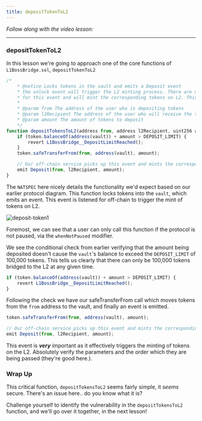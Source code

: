 ```yaml
---
title: depositTokenToL2
---
```


_Follow along with the video lesson:_

---

### depositTokenToL2

In this lesson we're going to approach one of the core functions of `L1BossBridge.sol`, `depositTokenToL2`

```js
/*
    * @notice Locks tokens in the vault and emits a Deposit event
    * the unlock event will trigger the L2 minting process. There are nodes listening
    * for this event and will mint the corresponding tokens on L2. This is a centralized process.
    *
    * @param from The address of the user who is depositing tokens
    * @param l2Recipient The address of the user who will receive the tokens on L2
    * @param amount The amount of tokens to deposit
    */
function depositTokensToL2(address from, address l2Recipient, uint256 amount) external whenNotPaused {
    if (token.balanceOf(address(vault)) + amount > DEPOSIT_LIMIT) {
        revert L1BossBridge__DepositLimitReached();
    }
    token.safeTransferFrom(from, address(vault), amount);

    // Our off-chain service picks up this event and mints the corresponding tokens on L2
    emit Deposit(from, l2Recipient, amount);
}
```

The `NATSPEC` here nicely details the functionality we'd expect based on our earlier protocol diagram. This function locks tokens into the `vault`, which emits an event. This event is listened for off-chain to trigger the mint of tokens on L2.

![deposit-token1](/security-section-7/18-deposit-token/deposit-token1.png)

Foremost, we can see that a user can only call this function if the protocol is not paused, via the `whenNotPaused` modifier.

We see the conditional check from earlier verifying that the amount being deposited doesn't cause the `vault`'s balance to exceed the `DEPOSIT_LIMIT` of 100,000 tokens. This tells us clearly that there can only be 100,000 tokens bridged to the L2 at any given time.

```js
if (token.balanceOf(address(vault)) + amount > DEPOSIT_LIMIT) {
    revert L1BossBridge__DepositLimitReached();
}
```

Following the check we have our safeTransferFrom call which moves tokens from the `from` address to the vault, and finally an event is emitted.

```js
token.safeTransferFrom(from, address(vault), amount);

// Our off-chain service picks up this event and mints the corresponding tokens on L2
emit Deposit(from, l2Recipient, amount);
```

This event is **_very_** important as it effectively triggers the minting of tokens on the L2. Absolutely verify the parameters and the order which they are being passed (they're good here.).

### Wrap Up

This critical function, `depositTokensToL2` seems fairly simple, it _seems_ secure. There's an issue here.. do you know what it is?

Challenge yourself to identify the vulnerability in the `depositTokensToL2` function, and we'll go over it together, in the next lesson!
